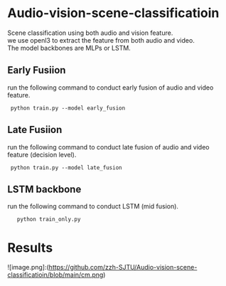 # Audio-vision-scene-classificatioin
Scene classification using both audio and vision feature.  
we use openl3 to extract the feature from both audio and video.  
The model backbones are MLPs or LSTM.
## Early Fusiion
run the following command to conduct early fusion of audio and video feature.

     python train.py --model early_fusion

## Late Fusiion
run the following command to conduct late fusion of audio and video feature (decision level).

     python train.py --model late_fusion

## LSTM backbone
run the following command to conduct LSTM (mid fusion).

       python train_only.py
       
# Results
 ![image.png]:(https://github.com/zzh-SJTU/Audio-vision-scene-classificatioin/blob/main/cm.png)
